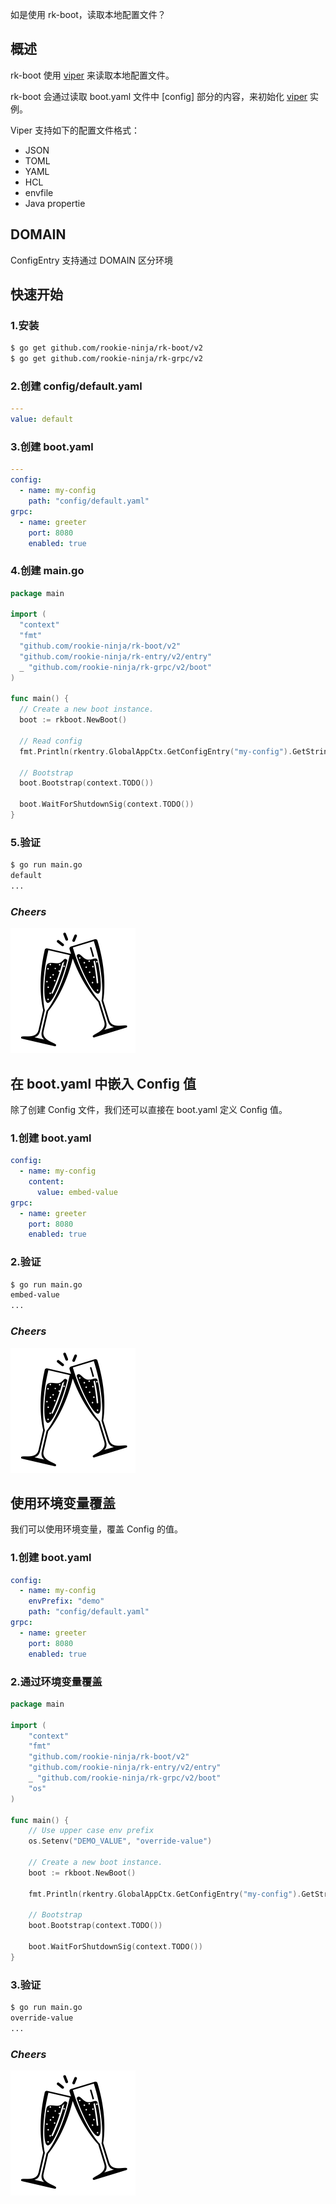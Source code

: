 如是使用 rk-boot，读取本地配置文件？

## 概述
rk-boot 使用 [viper](https://github.com/spf13/viper) 来读取本地配置文件。

rk-boot 会通过读取 boot.yaml 文件中 [config] 部分的内容，来初始化 [viper](https://github.com/spf13/viper) 实例。

Viper 支持如下的配置文件格式：
- JSON
- TOML
- YAML
- HCL
- envfile
- Java propertie

## DOMAIN
ConfigEntry 支持通过 DOMAIN 区分环境

## 快速开始
### 1.安装

```bash
$ go get github.com/rookie-ninja/rk-boot/v2
$ go get github.com/rookie-ninja/rk-grpc/v2
```

### 2.创建 config/default.yaml
```yaml
---
value: default
```

### 3.创建 boot.yaml
```yaml
---
config:
  - name: my-config
    path: "config/default.yaml"
grpc:
  - name: greeter
    port: 8080
    enabled: true
```

### 4.创建 main.go
```go
package main

import (
  "context"
  "fmt"
  "github.com/rookie-ninja/rk-boot/v2"
  "github.com/rookie-ninja/rk-entry/v2/entry"
  _ "github.com/rookie-ninja/rk-grpc/v2/boot"
)

func main() {
  // Create a new boot instance.
  boot := rkboot.NewBoot()

  // Read config
  fmt.Println(rkentry.GlobalAppCtx.GetConfigEntry("my-config").GetString("value"))

  // Bootstrap
  boot.Bootstrap(context.TODO())

  boot.WaitForShutdownSig(context.TODO())
}
```

### 5.验证
```bash
$ go run main.go
default
...
```

### _**Cheers**_
![](../../img/user-guide/cheers.png)

## 在 boot.yaml 中嵌入 Config 值
除了创建 Config 文件，我们还可以直接在 boot.yaml 定义 Config 值。

### 1.创建 boot.yaml
```yaml
config:
  - name: my-config
    content:
      value: embed-value
grpc:
  - name: greeter
    port: 8080
    enabled: true
```

### 2.验证
```bash
$ go run main.go
embed-value
...
```

### _**Cheers**_
![](../../img/user-guide/cheers.png)

## 使用环境变量覆盖
我们可以使用环境变量，覆盖 Config 的值。

### 1.创建 boot.yaml
```yaml
config:
  - name: my-config
    envPrefix: "demo"
    path: "config/default.yaml"
grpc:
  - name: greeter
    port: 8080
    enabled: true
```

### 2.通过环境变量覆盖
```go
package main

import (
	"context"
	"fmt"
	"github.com/rookie-ninja/rk-boot/v2"
	"github.com/rookie-ninja/rk-entry/v2/entry"
	_ "github.com/rookie-ninja/rk-grpc/v2/boot"
	"os"
)

func main() {
	// Use upper case env prefix
	os.Setenv("DEMO_VALUE", "override-value")

	// Create a new boot instance.
	boot := rkboot.NewBoot()

	fmt.Println(rkentry.GlobalAppCtx.GetConfigEntry("my-config").GetString("value"))

	// Bootstrap
	boot.Bootstrap(context.TODO())

	boot.WaitForShutdownSig(context.TODO())
}
```

### 3.验证
```bash
$ go run main.go
override-value
...
```

### _**Cheers**_
![](../../img/user-guide/cheers.png)
